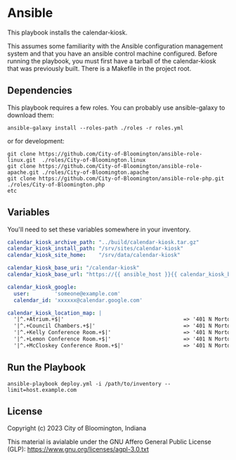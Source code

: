 Ansible
======================
This playbook installs the calendar-kiosk.


This assumes some familiarity with the Ansible configuration management system and that you have an ansible control machine configured.  Before running the playbook, you must first have a tarball of the calendar-kiosk that was previously built.  There is a Makefile in the project root.

Dependencies
-------------
This playbook requires a few roles.
You can probably use ansible-galaxy to download them:

    ansible-galaxy install --roles-path ./roles -r roles.yml

or for development:

```
git clone https://github.com/City-of-Bloomington/ansible-role-linux.git  ./roles/City-of-Bloomington.linux
git clone https://github.com/City-of-Bloomington/ansible-role-apache.git ./roles/City-of-Bloomington.apache
git clone https://github.com/City-of-Bloomington/ansible-role-php.git    ./roles/City-of-Bloomington.php
etc
```

Variables
--------------
You'll need to set these variables somewhere in your inventory.

```yml
calendar_kiosk_archive_path: "../build/calendar-kiosk.tar.gz"
calendar_kiosk_install_path: "/srv/sites/calendar-kiosk"
calendar_kiosk_site_home:    "/srv/data/calendar-kiosk"

calendar_kiosk_base_uri: "/calendar-kiosk"
calendar_kiosk_base_url: "https://{{ ansible_host }}{{ calendar_kiosk_base_uri }}"

calendar_kiosk_google:
  user:        'someone@example.com'
  calendar_id: 'xxxxxx@calendar.google.com'

calendar_kiosk_location_map: |
  '|^.+Atrium.+$|'                                      => '401 N Morton ST',
  '|^.+Council Chambers.+$|'                            => '401 N Morton ST',
  '|^.+Kelly Conference Room.+$|'                       => '401 N Morton ST',
  '|^.+Lemon Conference Room.+$|'                       => '401 N Morton ST',
  '|^.+McCloskey Conference Room.+$|'                   => '401 N Morton ST',
```

Run the Playbook
-----------------

    ansible-playbook deploy.yml -i /path/to/inventory --limit=host.example.com

License
-------

Copyright (c) 2023 City of Bloomington, Indiana

This material is avialable under the GNU Affero General Public License (GLP):
https://www.gnu.org/licenses/agpl-3.0.txt


